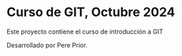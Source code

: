 # Curso de GIT, Octubre 2024
Este proyecto contiene el curso de introducción a GIT

Desarrollado por Pere Prior.

